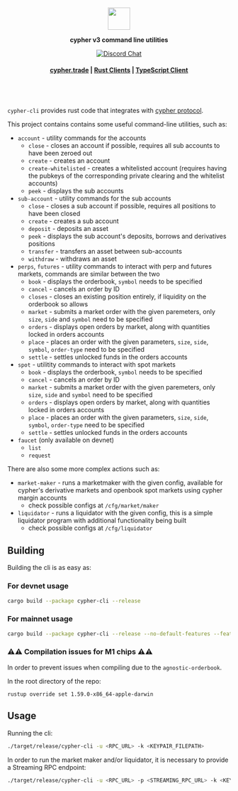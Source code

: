 <div align="center">
  </br>
  <p>
    <img height="50" src="https://cypher.trade/svgs/logo.svg" />
  </p>
  <p>
    <strong>cypher v3 command line utilities</strong>
  </p>
  <p>
    <a href="https://discord.gg/jr9Mu4Uz25">
      <img alt="Discord Chat" src="https://img.shields.io/discord/880917405356945449?color=blue&style=flat-square" />
    </a>
  </p>
  <h4>
    <a href="https://cypher.trade/">cypher.trade</a>
    <span> | </span>
    <a href="https://github.com/chugach-foundation/cypher-client-v3">Rust Clients</a>
    <span> | </span>
    <a href="https://github.com/chugach-foundation/cypher-client-ts-v3">TypeScript Client</a>
  </h4>
  </br>
</div>

#

`cypher-cli` provides rust code that integrates with [cypher protocol](https://cypher.trade).

This project contains contains some useful command-line utilities, such as:

- `account` - utility commands for the accounts
  - `close` - closes an account if possible, requires all sub accounts to have been zeroed out
  - `create` - creates an account
  - `create-whitelisted` - creates a whitelisted account (requires having the pubkeys of the corresponding private clearing and the whitelist accounts) 
  - `peek` - displays the sub accounts
- `sub-account` - utility commands for the sub accounts
  - `close` - closes a sub account if possible, requires all positions to have been closed
  - `create` - creates a sub account
  - `deposit` - deposits an asset
  - `peek` - displays the sub account's deposits, borrows and derivatives positions
  - `transfer` - transfers an asset between sub-accounts
  - `withdraw` - withdraws an asset
- `perps`, `futures` - utility commands to interact with perp and futures markets, commands are similar between the two
  - `book` - displays the orderbook, `symbol` needs to be specified
  - `cancel` - cancels an order by ID
  - `closes` - closes an existing position entirely, if liquidity on the orderbook so allows
  - `market` - submits a market order with the given paremeters, only `size`, `side` and `symbol` need to be specified
  - `orders` - displays open orders by market, along with quantities locked in orders accounts
  - `place` - places an order with the given parameters, `size`, `side`, `symbol`, `order-type` need to be specified
  - `settle` - settles unlocked funds in the orders accounts
- `spot` - utilitity commands to interact with spot markets
  - `book` - displays the orderbook, `symbol` needs to be specified
  - `cancel` - cancels an order by ID
  - `market` - submits a market order with the given paremeters, only `size`, `side` and `symbol` need to be specified
  - `orders` - displays open orders by market, along with quantities locked in orders accounts
  - `place` - places an order with the given parameters, `size`, `side`, `symbol`, `order-type` need to be specified
  - `settle` - settles unlocked funds in the orders accounts
- `faucet` (only available on devnet)
  - `list`
  - `request`

There are also some more complex actions such as:

- `market-maker` - runs a marketmaker with the given config, available for cypher's derivative markets and openbook spot markets using cypher margin accounts
  - check possible configs at `/cfg/market/maker`
- `liquidator` - runs a liquidator with the given config, this is a simple liquidator program with additional functionality being built
  - check possible configs at `/cfg/liquidator`

## Building

Building the cli is as easy as:

### For devnet usage

```sh
cargo build --package cypher-cli --release
```

### For mainnet usage

```sh
cargo build --package cypher-cli --release --no-default-features --features mainnet-beta
```

### ⚠️⚠️ Compilation issues for M1 chips ⚠️⚠️

In order to prevent issues when compiling due to the `agnostic-orderbook`.

In the root directory of the repo:

`rustup override set 1.59.0-x86_64-apple-darwin`

## Usage

Running the cli:

```sh
./target/release/cypher-cli -u <RPC_URL> -k <KEYPAIR_FILEPATH>
```

In order to run the market maker and/or liquidator, it is necessary to provide a Streaming RPC endpoint:

```sh
./target/release/cypher-cli -u <RPC_URL> -p <STREAMING_RPC_URL> -k <KEYPAIR_FILEPATH> market-maker run -c -k <MAKER_CONFIG_FILEPATH>
```